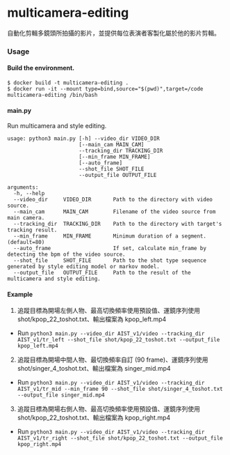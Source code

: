 # multicamera-editing

自動化剪輯多鏡頭所拍攝的影片，並提供每位表演者客製化屬於他的影片剪輯。

### Usage
#### Build the environment.
```
$ docker build -t multicamera-editing .
$ docker run -it --mount type=bind,source="$(pwd)",target=/code multicamera-editing /bin/bash
```
#### main.py
Run multicamera and style editing.
```
usage: python3 main.py [-h] --video_dir VIDEO_DIR
                       [--main_cam MAIN_CAM]
                       --tracking_dir TRACKING_DIR
                       [--min_frame MIN_FRAME]
                       [--auto_frame]
                       --shot_file SHOT_FILE
                       --output_file OUTPUT_FILE

arguments:
  -h, --help
  --video_dir     VIDEO_DIR       Path to the directory with video source.
  --main_cam      MAIN_CAM        Filename of the video source from main camera.
  --tracking_dir  TRACKING_DIR    Path to the directory with target's tracking result.
  --min_frame     MIN_FRAME       Minimum duration of a segment. (default=80)
  --auto_frame                    If set, calculate min_frame by detecting the bpm of the video source.
  --shot_file     SHOT_FILE       Path to the shot type sequence generated by style editing model or markov model.
  --output_file   OUTPUT_FILE     Path to the result of the multicamera and style editing.
```
#### Example
1. 追蹤目標為開場左側人物、最高切換頻率使用預設值、運鏡序列使用 shot/kpop_22_toshot.txt、輸出檔案為 kpop_left.mp4
- Run `python3 main.py --video_dir AIST_v1/video --tracking_dir AIST_v1/tr_left --shot_file shot/kpop_22_toshot.txt --output_file kpop_left.mp4`
2. 追蹤目標為開場中間人物、最切換頻率自訂 (90 frame)、運鏡序列使用 shot/singer_4_toshot.txt、輸出檔案為 singer_mid.mp4
- Run `python3 main.py --video_dir AIST_v1/video --tracking_dir AIST_v1/tr_mid --min_frame 90 --shot_file shot/singer_4_toshot.txt --output_file singer_mid.mp4`
3. 追蹤目標為開場右側人物、最高切換頻率使用預設值、運鏡序列使用 shot/kpop_22_toshot.txt、輸出檔案為 kpop_right.mp4
- Run `python3 main.py --video_dir AIST_v1/video --tracking_dir AIST_v1/tr_right --shot_file shot/kpop_22_toshot.txt --output_file kpop_right.mp4`
